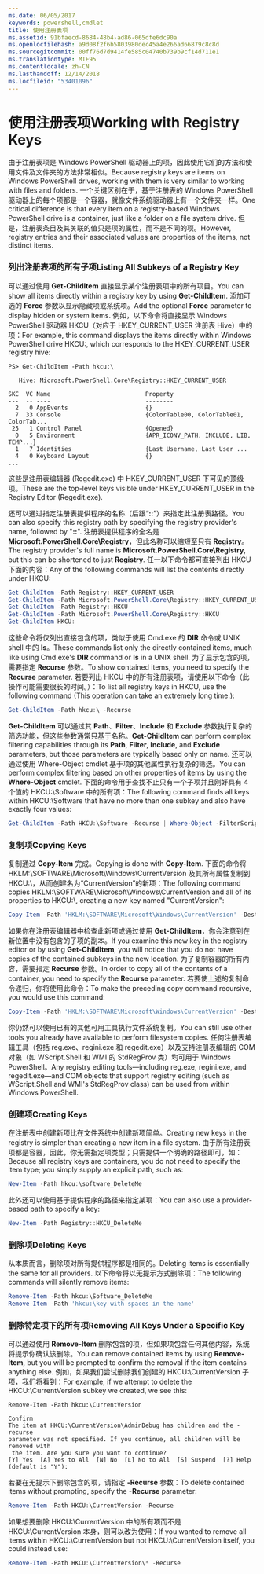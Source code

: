 ```yaml
---
ms.date: 06/05/2017
keywords: powershell,cmdlet
title: 使用注册表项
ms.assetid: 91bfaecd-8684-48b4-ad86-065dfe6dc90a
ms.openlocfilehash: a9d08f2f6b5803980dec45a4e266ad66879c8c8d
ms.sourcegitcommit: 00ff76d7d9414fe585c04740b739b9cf14d711e1
ms.translationtype: MTE95
ms.contentlocale: zh-CN
ms.lasthandoff: 12/14/2018
ms.locfileid: "53401096"
---
```

# <a name="working-with-registry-keys"></a><span data-ttu-id="ae9e7-103">使用注册表项</span><span class="sxs-lookup"><span data-stu-id="ae9e7-103">Working with Registry Keys</span></span>

<span data-ttu-id="ae9e7-104">由于注册表项是 Windows PowerShell 驱动器上的项，因此使用它们的方法和使用文件及文件夹的方法非常相似。</span><span class="sxs-lookup"><span data-stu-id="ae9e7-104">Because registry keys are items on Windows PowerShell drives, working with them is very similar to working with files and folders.</span></span> <span data-ttu-id="ae9e7-105">一个关键区别在于，基于注册表的 Windows PowerShell 驱动器上的每个项都是一个容器，就像文件系统驱动器上有一个文件夹一样。</span><span class="sxs-lookup"><span data-stu-id="ae9e7-105">One critical difference is that every item on a registry-based Windows PowerShell drive is a container, just like a folder on a file system drive.</span></span> <span data-ttu-id="ae9e7-106">但是，注册表条目及其关联的值只是项的属性，而不是不同的项。</span><span class="sxs-lookup"><span data-stu-id="ae9e7-106">However, registry entries and their associated values are properties of the items, not distinct items.</span></span>

### <a name="listing-all-subkeys-of-a-registry-key"></a><span data-ttu-id="ae9e7-107">列出注册表项的所有子项</span><span class="sxs-lookup"><span data-stu-id="ae9e7-107">Listing All Subkeys of a Registry Key</span></span>

<span data-ttu-id="ae9e7-108">可以通过使用 **Get-ChildItem** 直接显示某个注册表项中的所有项目。</span><span class="sxs-lookup"><span data-stu-id="ae9e7-108">You can show all items directly within a registry key by using **Get-ChildItem**.</span></span> <span data-ttu-id="ae9e7-109">添加可选的 **Force** 参数以显示隐藏项或系统项。</span><span class="sxs-lookup"><span data-stu-id="ae9e7-109">Add the optional **Force** parameter to display hidden or system items.</span></span> <span data-ttu-id="ae9e7-110">例如，以下命令将直接显示 Windows PowerShell 驱动器 HKCU（对应于 HKEY_CURRENT_USER 注册表 Hive）中的项：</span><span class="sxs-lookup"><span data-stu-id="ae9e7-110">For example, this command displays the items directly within Windows PowerShell drive HKCU:, which corresponds to the HKEY_CURRENT_USER registry hive:</span></span>

```
PS> Get-ChildItem -Path hkcu:\

   Hive: Microsoft.PowerShell.Core\Registry::HKEY_CURRENT_USER

SKC  VC Name                           Property
---  -- ----                           --------
  2   0 AppEvents                      {}
  7  33 Console                        {ColorTable00, ColorTable01, ColorTab...
 25   1 Control Panel                  {Opened}
  0   5 Environment                    {APR_ICONV_PATH, INCLUDE, LIB, TEMP...}
  1   7 Identities                     {Last Username, Last User ...
  4   0 Keyboard Layout                {}
...
```

<span data-ttu-id="ae9e7-111">这些是注册表编辑器 (Regedit.exe) 中 HKEY_CURRENT_USER 下可见的顶级项。</span><span class="sxs-lookup"><span data-stu-id="ae9e7-111">These are the top-level keys visible under HKEY_CURRENT_USER in the Registry Editor (Regedit.exe).</span></span>

<span data-ttu-id="ae9e7-112">还可以通过指定注册表提供程序的名称（后跟“**::**”）来指定此注册表路径。</span><span class="sxs-lookup"><span data-stu-id="ae9e7-112">You can also specify this registry path by specifying the registry provider's name, followed by "**::**".</span></span> <span data-ttu-id="ae9e7-113">注册表提供程序的全名是 **Microsoft.PowerShell.Core\\Registry**，但此名称可以缩短至只有 **Registry**。</span><span class="sxs-lookup"><span data-stu-id="ae9e7-113">The registry provider's full name is **Microsoft.PowerShell.Core\\Registry**, but this can be shortened to just **Registry**.</span></span> <span data-ttu-id="ae9e7-114">任一以下命令都可直接列出 HKCU 下面的内容：</span><span class="sxs-lookup"><span data-stu-id="ae9e7-114">Any of the following commands will list the contents directly under HKCU:</span></span>

```powershell
Get-ChildItem -Path Registry::HKEY_CURRENT_USER
Get-ChildItem -Path Microsoft.PowerShell.Core\Registry::HKEY_CURRENT_USER
Get-ChildItem -Path Registry::HKCU
Get-ChildItem -Path Microsoft.PowerShell.Core\Registry::HKCU
Get-ChildItem HKCU:
```

<span data-ttu-id="ae9e7-115">这些命令将仅列出直接包含的项，类似于使用 Cmd.exe 的 **DIR** 命令或 UNIX shell 中的 **ls**。</span><span class="sxs-lookup"><span data-stu-id="ae9e7-115">These commands list only the directly contained items, much like using Cmd.exe's **DIR** command or **ls** in a UNIX shell.</span></span> <span data-ttu-id="ae9e7-116">为了显示包含的项，需要指定 **Recurse** 参数。</span><span class="sxs-lookup"><span data-stu-id="ae9e7-116">To show contained items, you need to specify the **Recurse** parameter.</span></span> <span data-ttu-id="ae9e7-117">若要列出 HKCU 中的所有注册表项，请使用以下命令（此操作可能需要很长的时间。）：</span><span class="sxs-lookup"><span data-stu-id="ae9e7-117">To list all registry keys in HKCU, use the following command (This operation can take an extremely long time.):</span></span>

```powershell
Get-ChildItem -Path hkcu:\ -Recurse
```

<span data-ttu-id="ae9e7-118">**Get-ChildItem** 可以通过其 **Path**、**Filter**、**Include** 和 **Exclude** 参数执行复杂的筛选功能，但这些参数通常只基于名称。</span><span class="sxs-lookup"><span data-stu-id="ae9e7-118">**Get-ChildItem** can perform complex filtering capabilities through its **Path**, **Filter**, **Include**, and **Exclude** parameters, but those parameters are typically based only on name.</span></span> <span data-ttu-id="ae9e7-119">还可以通过使用 Where-Object cmdlet 基于项的其他属性执行复杂的筛选。</span><span class="sxs-lookup"><span data-stu-id="ae9e7-119">You can perform complex filtering based on other properties of items by using the **Where-Object** cmdlet.</span></span> <span data-ttu-id="ae9e7-120">下面的命令用于查找不止只有一个子项并且刚好具有 4 个值的 HKCU:\\Software 中的所有项：</span><span class="sxs-lookup"><span data-stu-id="ae9e7-120">The following command finds all keys within HKCU:\\Software that have no more than one subkey and also have exactly four values:</span></span>

```powershell
Get-ChildItem -Path HKCU:\Software -Recurse | Where-Object -FilterScript {($_.SubKeyCount -le 1) -and ($_.ValueCount -eq 4) }
```

### <a name="copying-keys"></a><span data-ttu-id="ae9e7-121">复制项</span><span class="sxs-lookup"><span data-stu-id="ae9e7-121">Copying Keys</span></span>

<span data-ttu-id="ae9e7-122">复制通过 **Copy-Item** 完成。</span><span class="sxs-lookup"><span data-stu-id="ae9e7-122">Copying is done with **Copy-Item**.</span></span> <span data-ttu-id="ae9e7-123">下面的命令将 HKLM:\\SOFTWARE\\Microsoft\\Windows\\CurrentVersion 及其所有属性复制到 HKCU:\\，从而创建名为“CurrentVersion”的新项：</span><span class="sxs-lookup"><span data-stu-id="ae9e7-123">The following command copies HKLM:\\SOFTWARE\\Microsoft\\Windows\\CurrentVersion and all of its properties to HKCU:\\, creating a new key named "CurrentVersion":</span></span>

```powershell
Copy-Item -Path 'HKLM:\SOFTWARE\Microsoft\Windows\CurrentVersion' -Destination hkcu:
```

<span data-ttu-id="ae9e7-124">如果你在注册表编辑器中检查此新项或通过使用 **Get-ChildItem**，你会注意到在新位置中没有包含的子项的副本。</span><span class="sxs-lookup"><span data-stu-id="ae9e7-124">If you examine this new key in the registry editor or by using **Get-ChildItem**, you will notice that you do not have copies of the contained subkeys in the new location.</span></span> <span data-ttu-id="ae9e7-125">为了复制容器的所有内容，需要指定 **Recurse** 参数。</span><span class="sxs-lookup"><span data-stu-id="ae9e7-125">In order to copy all of the contents of a container, you need to specify the **Recurse** parameter.</span></span> <span data-ttu-id="ae9e7-126">若要使上述的复制命令递归，你将使用此命令：</span><span class="sxs-lookup"><span data-stu-id="ae9e7-126">To make the preceding copy command recursive, you would use this command:</span></span>

```powershell
Copy-Item -Path 'HKLM:\SOFTWARE\Microsoft\Windows\CurrentVersion' -Destination hkcu: -Recurse
```

<span data-ttu-id="ae9e7-127">你仍然可以使用已有的其他可用工具执行文件系统复制。</span><span class="sxs-lookup"><span data-stu-id="ae9e7-127">You can still use other tools you already have available to perform filesystem copies.</span></span> <span data-ttu-id="ae9e7-128">任何注册表编辑工具（包括 reg.exe、regini.exe 和 regedit.exe）以及支持注册表编辑的 COM 对象（如 WScript.Shell 和 WMI 的 StdRegProv 类）均可用于 Windows PowerShell。</span><span class="sxs-lookup"><span data-stu-id="ae9e7-128">Any registry editing tools—including reg.exe, regini.exe, and regedit.exe—and COM objects that support registry editing (such as WScript.Shell and WMI's StdRegProv class) can be used from within Windows PowerShell.</span></span>

### <a name="creating-keys"></a><span data-ttu-id="ae9e7-129">创建项</span><span class="sxs-lookup"><span data-stu-id="ae9e7-129">Creating Keys</span></span>

<span data-ttu-id="ae9e7-130">在注册表中创建新项比在文件系统中创建新项简单。</span><span class="sxs-lookup"><span data-stu-id="ae9e7-130">Creating new keys in the registry is simpler than creating a new item in a file system.</span></span> <span data-ttu-id="ae9e7-131">由于所有注册表项都是容器，因此，你无需指定项类型；只需提供一个明确的路径即可，如：</span><span class="sxs-lookup"><span data-stu-id="ae9e7-131">Because all registry keys are containers, you do not need to specify the item type; you simply supply an explicit path, such as:</span></span>

```powershell
New-Item -Path hkcu:\software_DeleteMe
```

<span data-ttu-id="ae9e7-132">此外还可以使用基于提供程序的路径来指定某项：</span><span class="sxs-lookup"><span data-stu-id="ae9e7-132">You can also use a provider-based path to specify a key:</span></span>

```powershell
New-Item -Path Registry::HKCU_DeleteMe
```

### <a name="deleting-keys"></a><span data-ttu-id="ae9e7-133">删除项</span><span class="sxs-lookup"><span data-stu-id="ae9e7-133">Deleting Keys</span></span>

<span data-ttu-id="ae9e7-134">从本质而言，删除项对所有提供程序都是相同的。</span><span class="sxs-lookup"><span data-stu-id="ae9e7-134">Deleting items is essentially the same for all providers.</span></span> <span data-ttu-id="ae9e7-135">以下命令将以无提示方式删除项：</span><span class="sxs-lookup"><span data-stu-id="ae9e7-135">The following commands will silently remove items:</span></span>

```powershell
Remove-Item -Path hkcu:\Software_DeleteMe
Remove-Item -Path 'hkcu:\key with spaces in the name'
```

### <a name="removing-all-keys-under-a-specific-key"></a><span data-ttu-id="ae9e7-136">删除特定项下的所有项</span><span class="sxs-lookup"><span data-stu-id="ae9e7-136">Removing All Keys Under a Specific Key</span></span>

<span data-ttu-id="ae9e7-137">可以通过使用 **Remove-Item** 删除包含的项，但如果项包含任何其他内容，系统将提示你确认该删除。</span><span class="sxs-lookup"><span data-stu-id="ae9e7-137">You can remove contained items by using **Remove-Item**, but you will be prompted to confirm the removal if the item contains anything else.</span></span> <span data-ttu-id="ae9e7-138">例如，如果我们尝试删除我们创建的 HKCU:\\CurrentVersion 子项，我们将看到：</span><span class="sxs-lookup"><span data-stu-id="ae9e7-138">For example, if we attempt to delete the HKCU:\\CurrentVersion subkey we created, we see this:</span></span>

```
Remove-Item -Path hkcu:\CurrentVersion

Confirm
The item at HKCU:\CurrentVersion\AdminDebug has children and the -recurse
parameter was not specified. If you continue, all children will be removed with
 the item. Are you sure you want to continue?
[Y] Yes  [A] Yes to All  [N] No  [L] No to All  [S] Suspend  [?] Help
(default is "Y"):
```

<span data-ttu-id="ae9e7-139">若要在无提示下删除包含的项，请指定 **-Recurse** 参数：</span><span class="sxs-lookup"><span data-stu-id="ae9e7-139">To delete contained items without prompting, specify the **-Recurse** parameter:</span></span>

```powershell
Remove-Item -Path HKCU:\CurrentVersion -Recurse
```

<span data-ttu-id="ae9e7-140">如果想要删除 HKCU:\\CurrentVersion 中的所有项而不是 HKCU:\\CurrentVersion 本身，则可以改为使用：</span><span class="sxs-lookup"><span data-stu-id="ae9e7-140">If you wanted to remove all items within HKCU:\\CurrentVersion but not HKCU:\\CurrentVersion itself, you could instead use:</span></span>

```powershell
Remove-Item -Path HKCU:\CurrentVersion\* -Recurse
```